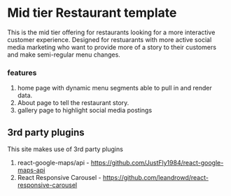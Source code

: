 # Mid tier Restaurant template

This is the mid tier offering for restaurants looking for a more interactive customer experience. Designed for restuarants with more active social media marketing who want to provide more of a story to their customers and make semi-regular menu changes. 

### features
1. home page with dynamic menu segments able to pull in and render data.
2. About page to tell the restaurant story.
3. gallery page to highlight social media postings

## 3rd party plugins
This site makes use of 3rd party plugins
1. react-google-maps/api - https://github.com/JustFly1984/react-google-maps-api
2. React Responsive Carousel - https://github.com/leandrowd/react-responsive-carousel
